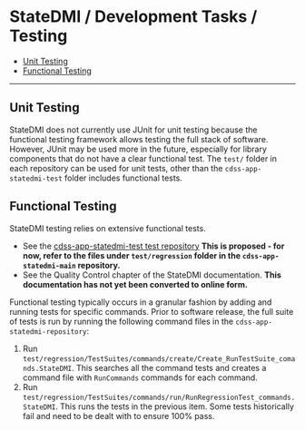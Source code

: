 # StateDMI / Development Tasks / Testing #

* [Unit Testing](#unit-testing)
* [Functional Testing](#functional-testing)

------------------

## Unit Testing ##

StateDMI does not currently use JUnit for unit testing because the functional testing framework allows testing the full stack of software.
However, JUnit may be used more in the future, especially for library components that do not have a clear functional test.
The `test/` folder in each repository can be used for unit tests,
other than the `cdss-app-statedmi-test` folder includes functional tests.

## Functional Testing ##

StateDMI testing relies on extensive functional tests.

* See the [cdss-app-statedmi-test test repository](https://github.com/OpenCDSS/cdss-app-statedmi-test)
**This is proposed - for now, refer to the files under `test/regression` folder in the `cdss-app-statedmi-main` repository.**
* See the Quality Control chapter of the StateDMI documentation.
**This documentation has not yet been converted to online form.**

Functional testing typically occurs in a granular fashion by adding and running tests for specific commands.
Prior to software release, the full suite of tests is run by running the following command files in the
`cdss-app-statedmi-repository`:

1. Run `test/regression/TestSuites/commands/create/Create_RunTestSuite_comands.StateDMI`.
This searches all the command tests and creates a command file with `RunCommands` commands for each command.
2. Run `test/regression/TestSuites/commands/run/RunRegressionTest_commands.StateDMI`.
This runs the tests in the previous item.
Some tests historically fail and need to be dealt with to ensure 100% pass.
